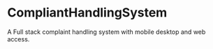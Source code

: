 # CompliantHandlingSystem
A Full stack complaint handling system with mobile desktop and web access.
